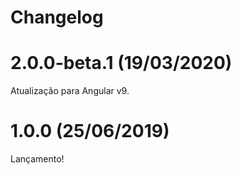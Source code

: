 # Changelog

# 2.0.0-beta.1 (19/03/2020)

Atualização para Angular v9.

# 1.0.0 (25/06/2019)

Lançamento!